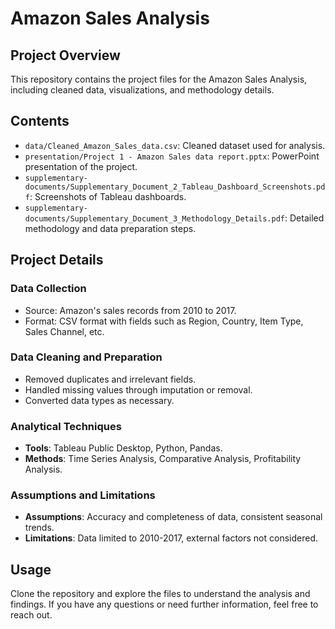 # Amazon Sales Analysis

## Project Overview
This repository contains the project files for the Amazon Sales Analysis, including cleaned data, visualizations, and methodology details.

## Contents
- `data/Cleaned_Amazon_Sales_data.csv`: Cleaned dataset used for analysis.
- `presentation/Project 1 - Amazon Sales data report.pptx`: PowerPoint presentation of the project.
- `supplementary-documents/Supplementary_Document_2_Tableau_Dashboard_Screenshots.pdf`: Screenshots of Tableau dashboards.
- `supplementary-documents/Supplementary_Document_3_Methodology_Details.pdf`: Detailed methodology and data preparation steps.

## Project Details
### Data Collection
- Source: Amazon's sales records from 2010 to 2017.
- Format: CSV format with fields such as Region, Country, Item Type, Sales Channel, etc.

### Data Cleaning and Preparation
- Removed duplicates and irrelevant fields.
- Handled missing values through imputation or removal.
- Converted data types as necessary.

### Analytical Techniques
- **Tools**: Tableau Public Desktop, Python, Pandas.
- **Methods**: Time Series Analysis, Comparative Analysis, Profitability Analysis.

### Assumptions and Limitations
- **Assumptions**: Accuracy and completeness of data, consistent seasonal trends.
- **Limitations**: Data limited to 2010-2017, external factors not considered.

## Usage
Clone the repository and explore the files to understand the analysis and findings. If you have any questions or need further information, feel free to reach out.
